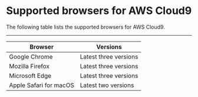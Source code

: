 # Supported browsers for AWS Cloud9<a name="browsers"></a>

The following table lists the supported browsers for AWS Cloud9\.


****  

|  **Browser**  |  **Versions**  | 
| --- | --- | 
|  Google Chrome  |  Latest three versions  | 
|  Mozilla Firefox  |  Latest three versions  | 
|  Microsoft Edge  |  Latest three versions  | 
|  Apple Safari for macOS  |  Latest two versions  | 